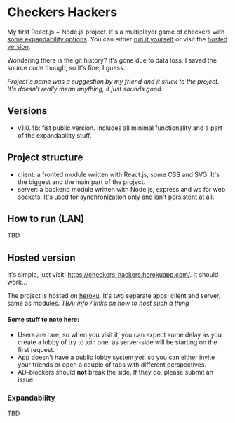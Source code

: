 # Checkers Hackers
My first React.js + Node.js project. It's a multiplayer game of checkers with [some expandability options](#Expandability). You can either [run it yourself](#How-to-run-LAN) or visit the [hosted version](#Hosted-version).

Wondering there is the git history? It's gone due to data loss. I saved the source code though, so it's fine, I guess.

*Project's name was a suggestion by my friend and it stuck to the project. It's doesn't really mean anything, it just sounds good.*


## Versions
- v1.0.4b: fist public version. Includes all minimal functionality and a part of the expandability stuff.


## Project structure
- client: a fronted module written with React.js, some CSS and SVG. It's the biggest and the main part of the project.
- server: a backend module written with Node.js, express and ws for web sockets. It's used for synchronization only and isn't persistent at all. 


## How to run (LAN)
TBD


## Hosted version
It's simple, just visit: https://checkers-hackers.herokuapp.com/. It should work... 

The project is hosted on [heroku](https://heroku.com). It's two separate apps: client and server, same as modules. *TBA: info / links on how to host such a thing*

#### Some stuff to note here:
- Users are rare, so when you visit it, you can expect some delay as you create a lobby of try to join one: as server-side will be starting on the first request.
- App doesn't have a public lobby system *yet*, so you can either invite your friends or open a couple of tabs with different perspectives.
- AD-blockers should **not** break the side. If they do, please submit an issue.


### Expandability
TBD
